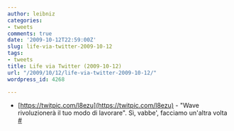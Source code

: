 ```yaml
---
author: leibniz
categories:
- tweets
comments: true
date: '2009-10-12T22:59:00Z'
slug: life-via-twitter-2009-10-12
tags:
- tweets
title: Life via Twitter (2009-10-12)
url: "/2009/10/12/life-via-twitter-2009-10-12/"
wordpress_id: 4268

---
```

* [https://twitpic.com/l8ezu](https://twitpic.com/l8ezu) - "Wave rivoluzionerà il tuo modo di lavorare". Sì, vabbe', facciamo un'altra volta [#](https://twitter.com/leibniz/statuses/4804354757)


